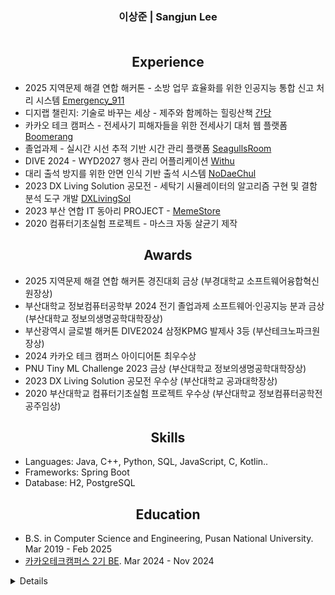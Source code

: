 <h3 align="center">
  <b>이상준 | Sangjun Lee</b><br><br>
</h3>

<h2 align="center">
  <b>Experience</b><br>
</h2>

- 2025 지역문제 해결 연합 해커톤 - 소방 업무 효율화를 위한 인공지능 통합 신고 처리 시스템 [Emergency_911](https://github.com/Diving-Seagull/Emergency_911)
- 디지랩 챌린지: 기술로 바꾸는 세상 - 제주와 함께하는 힐링산책 [간당](https://github.com/Diving-Seagull/gandang)
- 카카오 테크 캠퍼스 - 전세사기 피해자들을 위한 전세사기 대처 웹 플랫폼 [Boomerang](https://github.com/kakao-tech-campus-2nd-step3/Team11_BE)
- 졸업과제 - 실시간 시선 추적 기반 시간 관리 플랫폼 [SeagullsRoom](https://github.com/new3seagull/SeagullsRoom)
- DIVE 2024 - WYD2027 행사 관리 어플리케이션 [Withu](https://github.com/Diving-Seagull/With-u)   
- 대리 출석 방지를 위한 안면 인식 기반 출석 시스템 [NoDaeChul](https://github.com/hunsy9/NoDaechul)   
- 2023 DX Living Solution 공모전 - 세탁기 시뮬레이터의 알고리즘 구현 및 결함 분석 도구 개발 [DXLivingSol](https://github.com/J-1ac/DXLivingSol)   
- 2023 부산 연합 IT 동아리 PROJECT - [MemeStore](https://github.com/WebPHub/MemeStore)   
- 2020 컴퓨터기초실험 프로젝트 - 마스크 자동 살균기 제작

<h2 align="center">
  <b>Awards</b><br>
</h2>

- 2025 지역문제 해결 연합 해커톤 경진대회 금상 (부경대학교 소프트웨어융합혁신원장상)
- 부산대학교 정보컴퓨터공학부 2024 전기 졸업과제 소프트웨어·인공지능 분과 금상 (부산대학교 정보의생명공학대학장상)
- 부산광역시 글로벌 해커톤 DIVE2024 삼정KPMG 발제사 3등 (부산테크노파크원장상)
- 2024 카카오 테크 캠퍼스 아이디어톤 최우수상
- PNU Tiny ML Challenge 2023 금상 (부산대학교 정보의생명공학대학장상)
- 2023 DX Living Solution 공모전 우수상 (부산대학교 공과대학장상)
- 2020 부산대학교 컴퓨터기초실험 프로젝트 우수상 (부산대학교 정보컴퓨터공학전공주임상)

<h2 align="center">
  <b>Skills</b><br>
</h2>

- Languages: Java, C++, Python, SQL, JavaScript, C, Kotlin..
- Frameworks: Spring Boot
- Database: H2, PostgreSQL

<h2 align="center">
  <b>Education</b><br>
</h2>

- B.S. in Computer Science and Engineering, Pusan National University. Mar 2019 - Feb 2025
- [카카오테크캠퍼스 2기 BE](https://www.kakaotechcampus.com/kakaotech/about/list.do). Mar 2024 - Nov 2024 

<details>
    
<img src="https://github-readme-stats.vercel.app/api?username=J-1ac&show_icons=true"><br><br>
[![Solved.ac프로필](http://mazassumnida.wtf/api/v2/generate_badge?boj=tkdwns26)](https://solved.ac/tkdwns26)
    
</details>


<!--
**J-1ac/J-1ac** is a ✨ _special_ ✨ repository because its `README.md` (this file) appears on your GitHub profile.
Here are some ideas to get you started:
<img src="https://github-readme-stats.vercel.app/api/top-langs/?username=J-1ac&layout=compact"><br><br>
-->
